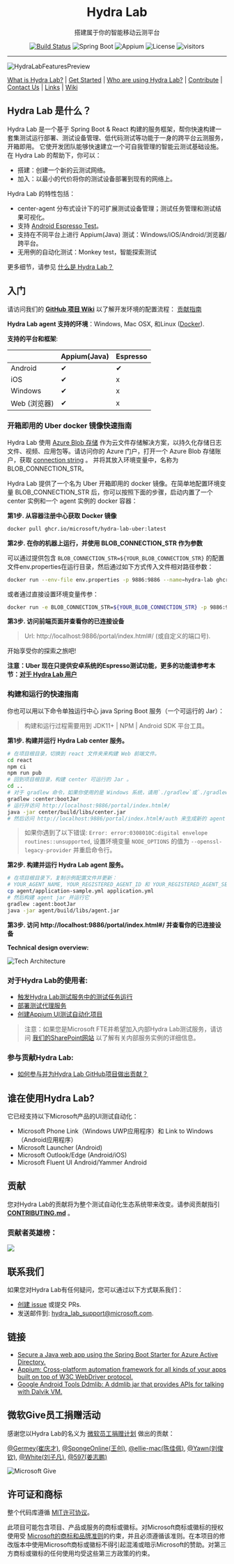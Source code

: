 <h1 align="center">Hydra Lab</h1>
<p align="center">搭建属于你的智能移动云测平台</p>
<div align="center">

[![Build Status](https://dlwteam.visualstudio.com/Next/_apis/build/status/HydraLab-CI?branchName=main)](https://dlwteam.visualstudio.com/Next/_build/latest?definitionId=743&branchName=main)
![Spring Boot](https://img.shields.io/badge/Spring%20Boot-v2.2.5-blue)
![Appium](https://img.shields.io/badge/Appium-v8.0.0-yellow)
![License](https://img.shields.io/badge/license-MIT-green)
![visitors](https://visitor-badge.glitch.me/badge?page_id=microsoft.hydralab&left_color=gray&right_color=red)
</div>

---

![HydraLabFeaturesPreview](docs/images/HydraLabFeaturesPreview.gif)

[What is Hydra Lab?](#what-is) | [Get Started](#get-started) | [Who are using Hydra Lab?](#who-use-it) | [Contribute](#contribute) | [Contact Us](#contact) | [Links](#links) | [Wiki](https://github.com/microsoft/HydraLab/wiki)

<span id="what-is"></span>
## Hydra Lab 是什么？

Hydra Lab 是一个基于 Spring Boot & React 构建的服务框架，帮你快速构建一套集测试运行部署、测试设备管理、低代码测试等功能于一身的跨平台云测服务，开箱即用。
它使开发团队能够快速建立一个可自我管理的智能云测试基础设施。在 Hydra Lab 的帮助下，你可以：

- 搭建：创建一个新的云测试网络。
- 加入：以最小的代价将你的测试设备部署到现有的网络上。

Hydra Lab 的特性包括：
- center-agent 分布式设计下的可扩展测试设备管理；测试任务管理和测试结果可视化。
- 支持 [Android Espresso Test](https://developer.android.com/training/testing/espresso)。
- 支持在不同平台上进行 Appium(Java) 测试：Windows/iOS/Android/浏览器/跨平台。
- 无用例的自动化测试：Monkey test，智能探索测试

更多细节，请参见 [什么是 Hydra Lab？](https://github.com/microsoft/HydraLab/wiki)

<span id="get-started"></span>
## 入门

请访问我们的 **[GitHub 项目 Wiki](https://github.com/microsoft/HydraLab/wiki)** 以了解开发环境的配置流程： [贡献指南](https://github.com/microsoft/HydraLab/wiki/Contribute-to-the-Hydra-Lab-GitHub-Project)

**Hydra Lab agent 支持的环境**：Windows, Mac OSX, 和Linux ([Docker](https://github.com/microsoft/HydraLab/blob/main/agent/README.md#run-agent-in-docker)).

**支持的平台和框架**:

|  | Appium(Java) | Espresso | 
| ---- |--------------|---- |
|Android| &#10004;     | &#10004; |
|iOS| &#10004;     | x | x |
|Windows| &#10004;     | x | 
|Web (浏览器)| &#10004;     | x | 

<span id="quick-start"></span>
### 开箱即用的 Uber docker 镜像快速指南

Hydra Lab 使用 [Azure Blob 存储](https://azure.microsoft.com/en-us/products/storage/blobs/) 作为云文件存储解决方案，以持久化存储日志文件、视频、应用包等。请访问你的 Azure 门户，打开一个 Azure Blob 存储账户，获取 [connection string](https://learn.microsoft.com/en-us/azure/storage/common/storage-configure-connection-string) 。
并将其放入环境变量中，名称为 BLOB_CONNECTION_STR。

Hydra Lab 提供了一个名为 Uber 开箱即用的 docker 镜像。在简单地配置环境变量 BLOB_CONNECTION_STR 后，你可以按照下面的步骤，启动内置了一个 center 实例和一个 agent 实例的 docker 容器：

**第1步. 从容器注册中心获取 Docker 镜像**

```bash
docker pull ghcr.io/microsoft/hydra-lab-uber:latest
```

**第2步. 在你的机器上运行，并使用 BLOB_CONNECTION_STR 作为参数**

可以通过提供包含 `BLOB_CONNECTION_STR=${YOUR_BLOB_CONNECTION_STR}` 的配置文件env.properties在运行目录，然后通过如下方式传入文件相对路径参数：

```bash
docker run --env-file env.properties -p 9886:9886 --name=hydra-lab ghcr.io/microsoft/hydra-lab-uber:latest
```

或者通过直接设置环境变量传参：
```bash
docker run -e BLOB_CONNECTION_STR=${YOUR_BLOB_CONNECTION_STR} -p 9886:9886 --name=hydra-lab ghcr.io/microsoft/hydra-lab-uber:latest
```

**第3步. 访问前端页面并查看你的已连接设备**

> Url: http://localhost:9886/portal/index.html#/ (或自定义的端口号).

开始享受你的探索之旅吧!

**注意：Uber 现在只提供安卓系统的Espresso测试功能，更多的功能请参考本节：[对于 Hydra Lab 用户](#for-user)** 

### 构建和运行的快速指南

你也可以用以下命令单独运行中心 java Spring Boot 服务（一个可运行的 Jar）：

> 构建和运行过程需要用到 JDK11+ | NPM | Android SDK 平台工具。

**第1步. 构建并运行 Hydra Lab center 服务。**

```bash
# 在项目根目录，切换到 react 文件夹来构建 Web 前端文件。
cd react
npm ci
npm run pub
# 回到项目根目录，构建 center 可运行的 Jar 。
cd ..
# 对于 gradlew 命令，如果你使用的是 Windows 系统，请用`./gradlew`或`./gradlew.bat`替换。
gradlew :center:bootJar
# 运行并访问 http://localhost:9886/portal/index.html#/
java -jar center/build/libs/center.jar
# 然后访问 http://localhost:9886/portal/index.html#/auth 来生成新的 agent ID 和 agent secret 。
```

> 如果你遇到了以下错误: `Error: error:0308010C:digital envelope routines::unsupported`, 设置环境变量 `NODE_OPTIONS` 的值为 `--openssl-legacy-provider` 并重启命令行。

**第2步. 构建并运行 Hydra Lab agent 服务。**

```bash
# 在项目根目录下，复制示例配置文件并更新：
# YOUR_AGENT_NAME, YOUR_REGISTERED_AGENT_ID 和 YOUR_REGISTERED_AGENT_SECRET 。
cp agent/application-sample.yml application.yml
# 然后构建 agent jar 并运行它
gradlew :agent:bootJar
java -jar agent/build/libs/agent.jar
```

**第3步. 访问 http://localhost:9886/portal/index.html#/ 并查看你的已连接设备**

**Technical design overview:**

![Tech Architecture](docs/images/technical_architecture.png)

<span id="for-user"></span>
### 对于Hydra Lab的使用者:

- [触发Hydra Lab测试服务中的测试任务运行](https://github.com/microsoft/HydraLab/wiki/Trigger-a-test-task-run-in-the-Hydra-Lab-test-service)
- [部署测试代理服务](https://github.com/microsoft/HydraLab/wiki/Deploy-a-test-agent-service)
- [创建Appium UI测试自动化项目](https://github.com/microsoft/HydraLab/wiki/Create-an-Appium-UI-Test-Automation-Project)

> 注意：如果您是Microsoft FTE并希望加入内部Hydra Lab测试服务，请访问 [我们的SharePoint网站](https://microsoftapc.sharepoint.com/teams/MMXDocument/SitePages/Hydra-Lab-test-automation-service-onboarding-guideline.aspx) 以了解有关内部服务实例的详细信息。

<span id="for-contributor"></span>
### 参与贡献Hydra Lab:

- [如何参与并为Hydra Lab GitHub项目做出贡献？](CONTRIBUTING.md)

<span id="who-use-it"></span>
## 谁在使用Hydra Lab?

它已经支持以下Microsoft产品的UI测试自动化：
- Microsoft Phone Link（Windows UWP应用程序）和 Link to Windows（Android应用程序）
- Microsoft Launcher (Android)
- Microsoft Outlook/Edge (Android/iOS)
- Microsoft Fluent UI Android/Yammer Android

<span id="contribute"></span>
## 贡献

您对Hydra Lab的贡献将为整个测试自动化生态系统带来改变。请参阅贡献指引 **[CONTRIBUTING.md](CONTRIBUTING.md)** 。
### 贡献者英雄榜：

<a href="https://github.com/Microsoft/hydralab/graphs/contributors">
  <img src="https://contrib.rocks/image?repo=Microsoft/hydralab" />
</a>

<span id="contact"></span>
## 联系我们

如果您对Hydra Lab有任何疑问，您可以通过以下方式联系我们：
- [创建 issue](https://github.com/microsoft/HydraLab/issues/new) 或提交 PRs.
- 发送邮件到: [hydra_lab_support@microsoft.com](mailto:hydra_lab_support@microsoft.com).

<span id="links"></span>
## 链接

- [Secure a Java web app using the Spring Boot Starter for Azure Active Directory.](https://docs.microsoft.com/en-us/azure/developer/java/spring-framework/configure-spring-boot-starter-java-app-with-azure-active-directory) 
- [Appium: Cross-platform automation framework for all kinds of your apps built on top of W3C WebDriver protocol.](https://github.com/appium/appium)
- [Google Android Tools Ddmlib: A ddmlib jar that provides APIs for talking with Dalvik VM.](https://android.googlesource.com/platform/tools/base/+/master/ddmlib/)

<span id="ms-give"></span>
## 微软Give员工捐赠活动

感谢您以Hydra Lab的名义为 [微软员工捐赠计划](https://aka.ms/msgive) 做出的贡献：

[@Germey(崔庆才)](https://github.com/Germey), [@SpongeOnline(王创)](https://github.com/SpongeOnline), [@ellie-mac(陈佳佩)](https://github.com/ellie-mac), [@Yawn(刘俊钦)](https://github.com/Aqinqin48), [@White(刘子凡)](https://github.com/jkfhklh), [@597(姜志鹏)](https://github.com/JZP1996)

![Microsoft Give](docs/images/Give_WebBanner.png)

<span id="license-trademarks"></span>
## 许可证和商标

整个代码库遵循 [MIT许可协议](https://github.com/microsoft/HydraLab/blob/main/LICENSE)。

此项目可能包含项目、产品或服务的商标或徽标。对Microsoft商标或徽标的授权使用受 [Microsoft的商标和品牌准则](https://www.microsoft.com/en-us/legal/intellectualproperty/trademarks/usage/general)的约束，并且必须遵循该准则。在本项目的修改版本中使用Microsoft商标或徽标不得引起混淆或暗示Microsoft的赞助。对第三方商标或徽标的任何使用均受这些第三方政策的约束。

